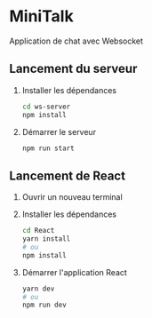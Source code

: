 # MiniTalk

Application de chat avec Websocket

## Lancement du serveur

1. Installer les dépendances

   ```bash
   cd ws-server
   npm install
   ```

2. Démarrer le serveur

   ```bash
   npm run start
   ```


## Lancement de React 

1. Ouvrir un nouveau terminal

2. Installer les dépendances

   ```bash
   cd React
   yarn install
   # ou
   npm install
   ```

4. Démarrer l'application React

   ```bash
   yarn dev
   # ou
   npm run dev
   ```
